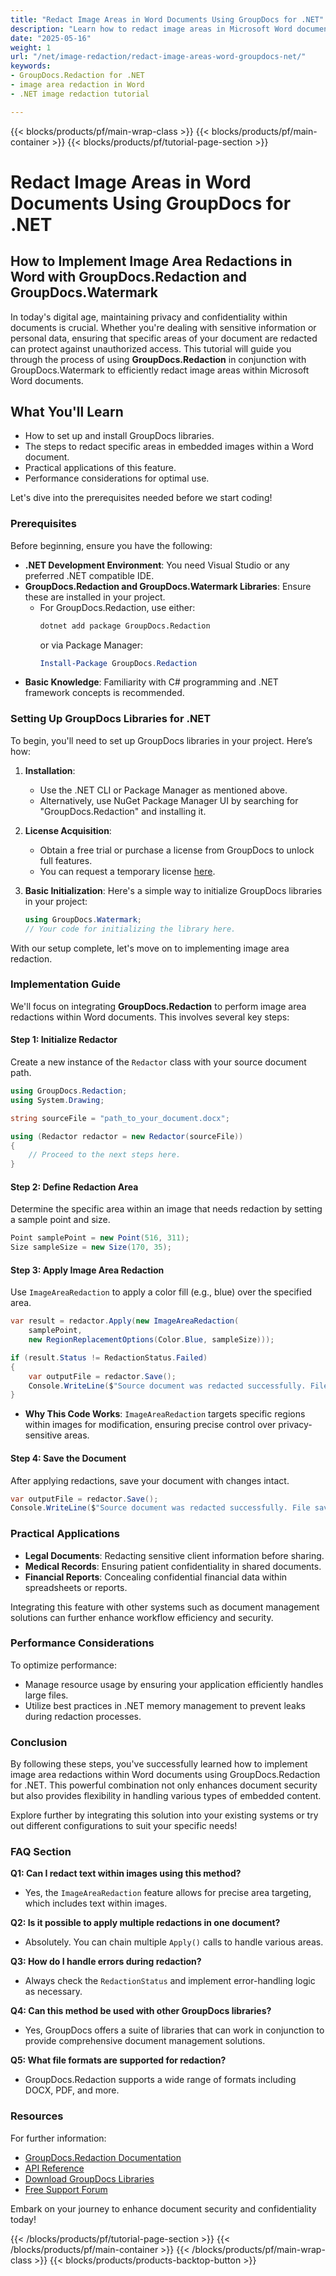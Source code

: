 ```yaml
---
title: "Redact Image Areas in Word Documents Using GroupDocs for .NET"
description: "Learn how to redact image areas in Microsoft Word documents using GroupDocs.Redaction and GroupDocs.Watermark for .NET, ensuring document confidentiality."
date: "2025-05-16"
weight: 1
url: "/net/image-redaction/redact-image-areas-word-groupdocs-net/"
keywords:
- GroupDocs.Redaction for .NET
- image area redaction in Word
- .NET image redaction tutorial

---
```


{{< blocks/products/pf/main-wrap-class >}}
{{< blocks/products/pf/main-container >}}
{{< blocks/products/pf/tutorial-page-section >}}
# Redact Image Areas in Word Documents Using GroupDocs for .NET

## How to Implement Image Area Redactions in Word with GroupDocs.Redaction and GroupDocs.Watermark

In today's digital age, maintaining privacy and confidentiality within documents is crucial. Whether you're dealing with sensitive information or personal data, ensuring that specific areas of your document are redacted can protect against unauthorized access. This tutorial will guide you through the process of using **GroupDocs.Redaction** in conjunction with GroupDocs.Watermark to efficiently redact image areas within Microsoft Word documents.

## What You'll Learn
- How to set up and install GroupDocs libraries.
- The steps to redact specific areas in embedded images within a Word document.
- Practical applications of this feature.
- Performance considerations for optimal use.

Let's dive into the prerequisites needed before we start coding!

### Prerequisites

Before beginning, ensure you have the following:

- **.NET Development Environment**: You need Visual Studio or any preferred .NET compatible IDE.
- **GroupDocs.Redaction and GroupDocs.Watermark Libraries**: Ensure these are installed in your project.
  - For GroupDocs.Redaction, use either:
    ```bash
    dotnet add package GroupDocs.Redaction
    ```
    or via Package Manager:
    ```powershell
    Install-Package GroupDocs.Redaction
    ```
- **Basic Knowledge**: Familiarity with C# programming and .NET framework concepts is recommended.

### Setting Up GroupDocs Libraries for .NET

To begin, you'll need to set up GroupDocs libraries in your project. Here’s how:

1. **Installation**:
   - Use the .NET CLI or Package Manager as mentioned above.
   - Alternatively, use NuGet Package Manager UI by searching for "GroupDocs.Redaction" and installing it.

2. **License Acquisition**:
   - Obtain a free trial or purchase a license from GroupDocs to unlock full features.
   - You can request a temporary license [here](https://purchase.groupdocs.com/temporary-license/).

3. **Basic Initialization**:
   Here's a simple way to initialize GroupDocs libraries in your project:

   ```csharp
   using GroupDocs.Watermark;
   // Your code for initializing the library here.
   ```

With our setup complete, let's move on to implementing image area redaction.

### Implementation Guide

We'll focus on integrating **GroupDocs.Redaction** to perform image area redactions within Word documents. This involves several key steps:

#### Step 1: Initialize Redactor

Create a new instance of the `Redactor` class with your source document path.

```csharp
using GroupDocs.Redaction;
using System.Drawing;

string sourceFile = "path_to_your_document.docx";

using (Redactor redactor = new Redactor(sourceFile))
{
    // Proceed to the next steps here.
}
```

#### Step 2: Define Redaction Area

Determine the specific area within an image that needs redaction by setting a sample point and size.

```csharp
Point samplePoint = new Point(516, 311);
Size sampleSize = new Size(170, 35);
```

#### Step 3: Apply Image Area Redaction

Use `ImageAreaRedaction` to apply a color fill (e.g., blue) over the specified area.

```csharp
var result = redactor.Apply(new ImageAreaRedaction(
    samplePoint, 
    new RegionReplacementOptions(Color.Blue, sampleSize)));

if (result.Status != RedactionStatus.Failed)
{
    var outputFile = redactor.Save();
    Console.WriteLine($"Source document was redacted successfully. File saved to {outputFile}.");
}
```
- **Why This Code Works**: `ImageAreaRedaction` targets specific regions within images for modification, ensuring precise control over privacy-sensitive areas.

#### Step 4: Save the Document

After applying redactions, save your document with changes intact.

```csharp
var outputFile = redactor.Save();
Console.WriteLine($"Source document was redacted successfully. File saved to {outputFile}.");
```

### Practical Applications

- **Legal Documents**: Redacting sensitive client information before sharing.
- **Medical Records**: Ensuring patient confidentiality in shared documents.
- **Financial Reports**: Concealing confidential financial data within spreadsheets or reports.

Integrating this feature with other systems such as document management solutions can further enhance workflow efficiency and security.

### Performance Considerations

To optimize performance:

- Manage resource usage by ensuring your application efficiently handles large files.
- Utilize best practices in .NET memory management to prevent leaks during redaction processes.

### Conclusion

By following these steps, you've successfully learned how to implement image area redactions within Word documents using GroupDocs.Redaction for .NET. This powerful combination not only enhances document security but also provides flexibility in handling various types of embedded content.

Explore further by integrating this solution into your existing systems or try out different configurations to suit your specific needs!

### FAQ Section

**Q1: Can I redact text within images using this method?**
- Yes, the `ImageAreaRedaction` feature allows for precise area targeting, which includes text within images.

**Q2: Is it possible to apply multiple redactions in one document?**
- Absolutely. You can chain multiple `Apply()` calls to handle various areas.

**Q3: How do I handle errors during redaction?**
- Always check the `RedactionStatus` and implement error-handling logic as necessary.

**Q4: Can this method be used with other GroupDocs libraries?**
- Yes, GroupDocs offers a suite of libraries that can work in conjunction to provide comprehensive document management solutions.

**Q5: What file formats are supported for redaction?**
- GroupDocs.Redaction supports a wide range of formats including DOCX, PDF, and more.

### Resources

For further information:

- [GroupDocs.Redaction Documentation](https://docs.groupdocs.com/redaction/net/)
- [API Reference](https://reference.groupdocs.com/redaction/net)
- [Download GroupDocs Libraries](https://releases.groupdocs.com/redaction/net/)
- [Free Support Forum](https://forum.groupdocs.com/c/redaction/10)

Embark on your journey to enhance document security and confidentiality today!

{{< /blocks/products/pf/tutorial-page-section >}}
{{< /blocks/products/pf/main-container >}}
{{< /blocks/products/pf/main-wrap-class >}}
{{< blocks/products/products-backtop-button >}}
